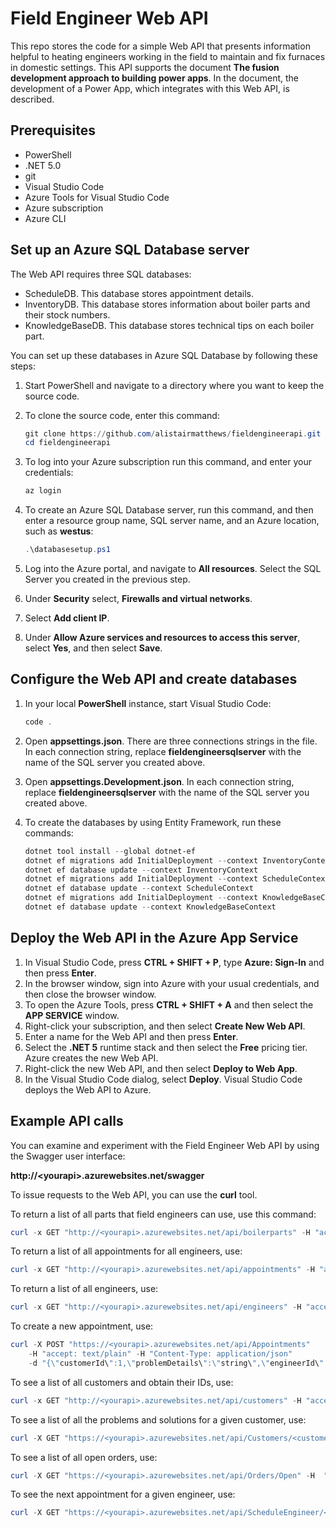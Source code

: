 # Field Engineer Web API

This repo stores the code for a simple Web API that presents information helpful to heating engineers working in the field to maintain and fix furnaces in domestic settings. This API supports the document **The fusion development approach to building power apps**. In the document, the development of a Power App, which integrates with this Web API, is described. 

## Prerequisites

- PowerShell
- .NET 5.0
- git
- Visual Studio Code
- Azure Tools for Visual Studio Code
- Azure subscription
- Azure CLI

## Set up an Azure SQL Database server

The Web API requires three SQL databases:

- ScheduleDB. This database stores appointment details.
- InventoryDB. This database stores information about boiler parts and their stock numbers.
- KnowledgeBaseDB. This database stores technical tips on each boiler part.

You can set up these databases in Azure SQL Database by following these steps:

1. Start PowerShell and navigate to a directory where you want to keep the source code.
1. To clone the source code, enter this command:

    <!-- Update this URL, when we know the final repo location -->
    ```powershell
    git clone https://github.com/alistairmatthews/fieldengineerapi.git
    cd fieldengineerapi
    ```

1. To log into your Azure subscription run this command, and enter your credentials:

    ```powershell
    az login
    ```

1. To create an Azure SQL Database server, run this command, and then enter a resource group name, SQL server name, and an Azure location, such as **westus**:

    ```powershell
    .\databasesetup.ps1
    ```

1. Log into the Azure portal, and navigate to **All resources**. Select the SQL Server you created in the previous step.
1. Under **Security** select, **Firewalls and virtual networks**.
1. Select **Add client IP**.
1. Under **Allow Azure services and resources to access this server**, select **Yes**, and then select **Save**.

## Configure the Web API and create databases

1. In your local **PowerShell** instance, start Visual Studio Code:

    ```powershell
    code .
    ```

1. Open **appsettings.json**. There are three connections strings in the file. In each connection string, replace **fieldengineersqlserver** with the name of the SQL server you created above.
1. Open **appsettings.Development.json**. In each connection string, replace **fieldengineersqlserver** with the name of the SQL server you created above.
1. To create the databases by using Entity Framework, run these commands:

    ```powershell
    dotnet tool install --global dotnet-ef
    dotnet ef migrations add InitialDeployment --context InventoryContext --output-dir Migrations/Inventory
    dotnet ef database update --context InventoryContext
    dotnet ef migrations add InitialDeployment --context ScheduleContext --output-dir Migrations/Schedule
    dotnet ef database update --context ScheduleContext
    dotnet ef migrations add InitialDeployment --context KnowledgeBaseContext --output-dir Migrations/KnowledgeBase
    dotnet ef database update --context KnowledgeBaseContext
    ```

## Deploy the Web API in the Azure App Service

1. In Visual Studio Code, press **CTRL + SHIFT + P**, type **Azure: Sign-In** and then press **Enter**.
1. In the browser window, sign into Azure with your usual credentials, and then close the browser window.
1. To open the Azure Tools, press **CTRL + SHIFT + A** and then select the **APP SERVICE** window.
1. Right-click your subscription, and then select **Create New Web API**.
1. Enter a name for the Web API and then press **Enter**.
1. Select the **.NET 5** runtime stack and then select the **Free** pricing tier. Azure creates the new Web API.
1. Right-click the new Web API, and then select **Deploy to Web App**.
1. In the Visual Studio Code dialog, select **Deploy**. Visual Studio Code deploys the Web API to Azure.

## Example API calls

You can examine and experiment with the Field Engineer Web API by using the Swagger user interface:

**http://&lt;yourapi&gt;.azurewebsites.net/swagger**

To issue requests to the Web API, you can use the **curl** tool.

To return a list of all parts that field engineers can use, use this command:

```powershell
curl -x GET "http://<yourapi>.azurewebsites.net/api/boilerparts" -H "accept: text/plain"
```

To return a list of all appointments for all engineers, use:

```powershell
curl -x GET "http://<yourapi>.azurewebsites.net/api/appointments" -H "accept: text/plain"
```

To return a list of all engineers, use:

```powershell
curl -x GET "http://<yourapi>.azurewebsites.net/api/engineers" -H "accept: text/plain"
```

To create a new appointment, use:

```powershell
curl -X POST "https://<yourapi>.azurewebsites.net/api/Appointments" 
    -H "accept: text/plain" -H "Content-Type: application/json" 
    -d "{\"customerId\":1,\"problemDetails\":\"string\",\"engineerId\":1,\"startDateTime\":\"2021-03-22T14:23:45.434Z\"}
```

To see a list of all customers and obtain their IDs, use:

```powershell
curl -x GET "http://<yourapi>.azurewebsites.net/api/customers" -H "accept: text/plain"
```

To see a list of all the problems and solutions for a given customer, use:

```powershell
curl -X GET "https://<yourapi>.azurewebsites.net/api/Customers/<customersid>/Notes" -H  "accept: text/plain"
```

To see a list of all open orders, use:

```powershell
curl -X GET "https://<yourapi>.azurewebsites.net/api/Orders/Open" -H  "accept: text/plain"
```

To see the next appointment for a given engineer, use:

```powershell
curl -X GET "https://<yourapi>.azurewebsites.net/api/ScheduleEngineer/<engineersid>/Next" -H  "accept: text/plain"
```